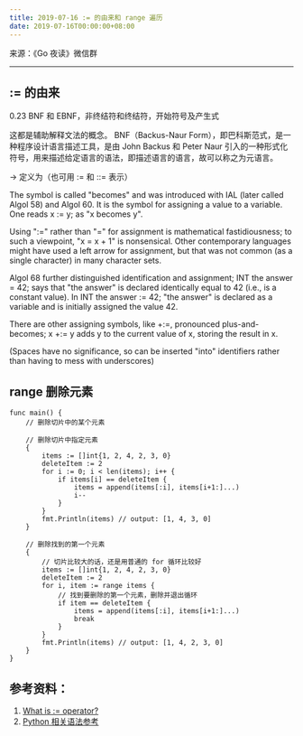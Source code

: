 ```yaml
---
title: 2019-07-16 := 的由来和 range 遍历
date: 2019-07-16T00:00:00+08:00
---
```


来源：《Go 夜读》微信群

----

## := 的由来

0.23 BNF 和 EBNF，非终结符和终结符，开始符号及产生式

这都是辅助解释文法的概念。
BNF（Backus-Naur Form），即巴科斯范式，是一种程序设计语言描述工具，是由 John Backus 和 Peter Naur 引入的一种形式化符号，用来描述给定语言的语法，即描述语言的语言，故可以称之为元语言。

-> 定义为（也可用 := 和 ::= 表示）

The symbol is called "becomes" and was introduced with IAL (later called Algol 58) and Algol 60. It is the symbol for assigning a value to a variable. One reads x := y; as "x becomes y".

Using ":=" rather than "=" for assignment is mathematical fastidiousness; to such a viewpoint, "x = x + 1" is nonsensical. Other contemporary languages might have used a left arrow for assignment, but that was not common (as a single character) in many character sets.

Algol 68 further distinguished identification and assignment; INT the answer = 42; says that "the answer" is declared identically equal to 42 (i.e., is a constant value). In INT the answer := 42; "the answer" is declared as a variable and is initially assigned the value 42.

There are other assigning symbols, like +:=, pronounced plus-and-becomes; x +:= y adds y to the current value of x, storing the result in x.

(Spaces have no significance, so can be inserted "into" identifiers rather than having to mess with underscores)

## range 删除元素

```golang
func main() {
	// 删除切片中的某个元素

	// 删除切片中指定元素
	{
		items := []int{1, 2, 4, 2, 3, 0}
		deleteItem := 2
		for i := 0; i < len(items); i++ {
			if items[i] == deleteItem {
				items = append(items[:i], items[i+1:]...)
				i--
			}
		}
		fmt.Println(items) // output: [1, 4, 3, 0]
	}

	// 删除找到的第一个元素
	{
		// 切片比较大的话，还是用普通的 for 循环比较好
		items := []int{1, 2, 4, 2, 3, 0}
		deleteItem := 2
		for i, item := range items {
			// 找到要删除的第一个元素，删除并退出循环
			if item == deleteItem {
				items = append(items[:i], items[i+1:]...)
				break
			}
		}
		fmt.Println(items) // output: [1, 4, 2, 3, 0]
	}
}
```

## 参考资料：

1. [What is := operator?](https://stackoverflow.com/questions/10405820/what-is-the-operator/55894870)
2. [Python 相关语法参考](https://www.python.org/dev/peps/pep-0572)